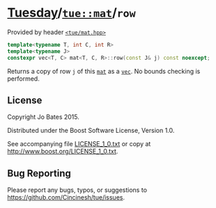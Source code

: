 [Tuesday](../../../README.md)/[`tue::mat`](../../headers/mat.md)/`row`
======================================================================
Provided by header [`<tue/mat.hpp>`](../../headers/mat.md)

```c++
template<typename T, int C, int R>
template<typename J>
constexpr vec<T, C> mat<T, C, R>::row(const J& j) const noexcept;
```

Returns a copy of row `j` of this [`mat`](../../headers/mat.md) as a
[`vec`](../../headers/vec.md). No bounds checking is performed.

License
-------
Copyright Jo Bates 2015.

Distributed under the Boost Software License, Version 1.0.

See accompanying file [LICENSE_1_0.txt](../../../LICENSE_1_0.txt) or copy at
http://www.boost.org/LICENSE_1_0.txt.

Bug Reporting
-------------
Please report any bugs, typos, or suggestions to
https://github.com/Cincinesh/tue/issues.
